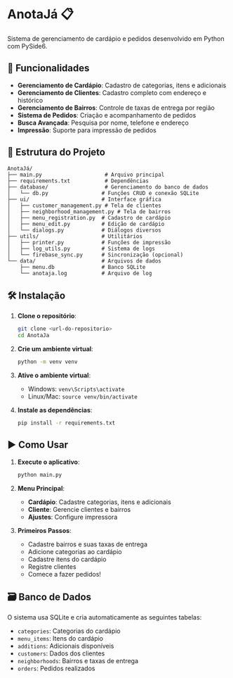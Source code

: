 # AnotaJá 📋

Sistema de gerenciamento de cardápio e pedidos desenvolvido em Python com PySide6.

## 🚀 Funcionalidades

- **Gerenciamento de Cardápio**: Cadastro de categorias, itens e adicionais
- **Gerenciamento de Clientes**: Cadastro completo com endereço e histórico
- **Gerenciamento de Bairros**: Controle de taxas de entrega por região
- **Sistema de Pedidos**: Criação e acompanhamento de pedidos
- **Busca Avançada**: Pesquisa por nome, telefone e endereço
- **Impressão**: Suporte para impressão de pedidos

## 📁 Estrutura do Projeto

```
AnotaJá/
├── main.py                    # Arquivo principal
├── requirements.txt           # Dependências
├── database/                  # Gerenciamento do banco de dados
│   └── db.py                 # Funções CRUD e conexão SQLite
├── ui/                       # Interface gráfica
│   ├── customer_management.py # Tela de clientes
│   ├── neighborhood_management.py # Tela de bairros
│   ├── menu_registration.py  # Cadastro de cardápio
│   ├── menu_edit.py          # Edição de cardápio
│   └── dialogs.py            # Diálogos diversos
├── utils/                    # Utilitários
│   ├── printer.py            # Funções de impressão
│   ├── log_utils.py          # Sistema de logs
│   └── firebase_sync.py      # Sincronização (opcional)
└── data/                     # Arquivos de dados
    ├── menu.db               # Banco SQLite
    └── anotaja.log           # Arquivo de log
```

## 🛠️ Instalação

1. **Clone o repositório**:
   ```bash
   git clone <url-do-repositorio>
   cd AnotaJa
   ```

2. **Crie um ambiente virtual**:
   ```bash
   python -m venv venv
   ```

3. **Ative o ambiente virtual**:
   - Windows: `venv\Scripts\activate`
   - Linux/Mac: `source venv/bin/activate`

4. **Instale as dependências**:
   ```bash
   pip install -r requirements.txt
   ```

## ▶️ Como Usar

1. **Execute o aplicativo**:
   ```bash
   python main.py
   ```

2. **Menu Principal**:
   - **Cardápio**: Cadastre categorias, itens e adicionais
   - **Cliente**: Gerencie clientes e bairros
   - **Ajustes**: Configure impressora

3. **Primeiros Passos**:
   - Cadastre bairros e suas taxas de entrega
   - Adicione categorias ao cardápio
   - Cadastre itens do cardápio
   - Registre clientes
   - Comece a fazer pedidos!

## 🗃️ Banco de Dados

O sistema usa SQLite e cria automaticamente as seguintes tabelas:
- `categories`: Categorias do cardápio
- `menu_items`: Itens do cardápio
- `additions`: Adicionais disponíveis
- `customers`: Dados dos clientes
- `neighborhoods`: Bairros e taxas de entrega
- `orders`: Pedidos realizados

